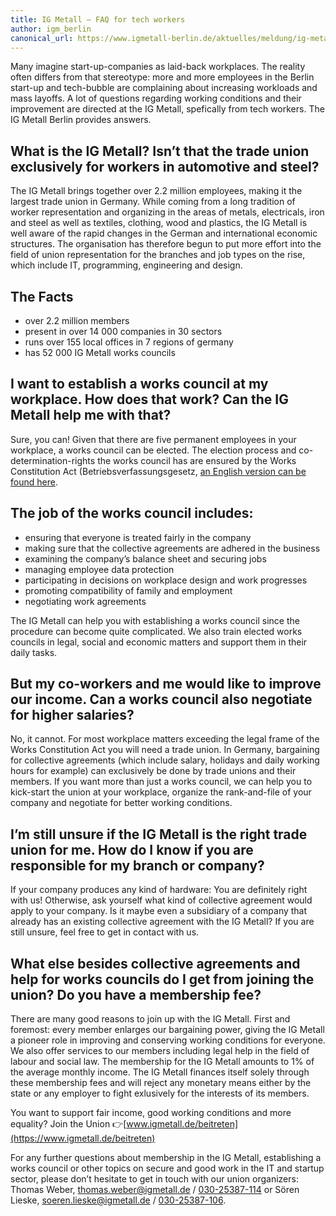 ```yaml
---
title: IG Metall – FAQ for tech workers
author: igm_berlin
canonical_url: https://www.igmetall-berlin.de/aktuelles/meldung/ig-metall-faq-for-tech-workers/
---
```


Many imagine start-up-companies as laid-back workplaces. The reality often differs from that stereotype: more and more employees in the Berlin start-up and tech-bubble are complaining about increasing workloads and mass layoffs. A lot of questions regarding working conditions and their improvement are directed at the IG Metall, spefically from tech workers. The IG Metall Berlin provides answers.

## What is the IG Metall? Isn’t that the trade union exclusively for workers in automotive and steel?

The IG Metall brings together over 2.2 million employees, making it the largest trade union in Germany. While coming from a long tradition of worker representation and organizing in the areas of metals, electricals, iron and steel as well as textiles, clothing, wood and plastics, the IG Metall is well aware of the rapid changes in the German and international economic structures. The organisation has therefore begun to put more effort into the field of union representation for the branches and job types on the rise, which include IT, programming, engineering and design.

## The Facts
- over 2.2 million members
- present in over 14 000 companies in 30 sectors
- runs over 155 local offices in 7 regions of germany
- has 52 000 IG Metall works councils

## I want to establish a works council at my workplace. How does that work? Can the IG Metall help me with that?

Sure, you can! Given that there are five permanent employees in your workplace, a works council can be elected. The election process and co-determination-rights the works council has are ensured by the Works Constitution Act (Betriebsverfassungsgesetz, [an English version can be found here](https://www.gesetze-im-internet.de/englisch_betrvg/index.html).

## The job of the works council includes:

- ensuring that everyone is treated fairly in the company
- making sure that the collective agreements are adhered in the business
- examining the company’s balance sheet and securing jobs
- managing employee data protection
- participating in decisions on workplace design and work progresses
- promoting compatibility of family and employment
- negotiating work agreements

The IG Metall can help you with establishing a works council since the procedure can become quite complicated. We also train elected works councils in legal, social and economic matters and support them in their daily tasks.

## But my co-workers and me would like to improve our income. Can a works council also negotiate for higher salaries?

No, it cannot. For most workplace matters exceeding the legal frame of the Works Constitution Act you will need a trade union. In Germany, bargaining for collective agreements (which include salary, holidays and daily working hours for example) can exclusively be done by trade unions and their members. If you want more than just a works council, we can help you to kick-start the union at your workplace, organize the rank-and-file of your company and negotiate for better working conditions.

## I’m still unsure if the IG Metall is the right trade union for me. How do I know if you are responsible for my branch or company?

If your company produces any kind of hardware: You are definitely right with us! Otherwise, ask yourself what kind of collective agreement would apply to your company. Is it maybe even a subsidiary of a company that already has an existing collective agreement with the IG Metall? If you are still unsure, feel free to get in contact with us.


## What else besides collective agreements and help for works councils do I get from joining the union? Do you have a membership fee?

There are many good reasons to join up with the IG Metall. First and foremost: every member enlarges our bargaining power, giving the IG Metall a pioneer role in improving and conserving working conditions for everyone. We also offer services to our members including legal help in the field of labour and social law. The membership for the IG Metall amounts to 1% of the average monthly income. The IG Metall finances itself solely through these membership fees and will reject any monetary means either by the state or any employer to fight exlusively for the interests of its members.

You want to support fair income, good working conditions and more equality? Join the Union 👉[www.igmetall.de/beitreten](https://www.igmetall.de/beitreten)

For any further questions about membership in the IG Metall, establishing a works council or other topics on secure and good work in the IT and startup sector, please don’t hesitate to get in touch with our union organizers: Thomas Weber, thomas.weber@igmetall.de / <a href="tel:+493025387114">030-25387-114</a> or Sören Lieske, soeren.lieske@igmetall.de / <a href="tel:+493025387106">030-25387-106</a>.
